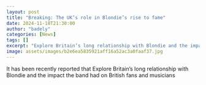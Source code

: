 ```yaml
---
layout: post
title: "Breaking: The UK’s role in Blondie’s rise to fame"
date: 2024-11-18T21:30:00
author: "badely"
categories: [News]
tags: []
excerpt: "Explore Britain’s long relationship with Blondie and the impact the band had on British fans and musicians"
image: assets/images/b2e6ea5835921aff16a52ac3a0faaf37.jpg
---
```


It has been recently reported that Explore Britain’s long relationship with Blondie and the impact the band had on British fans and musicians

